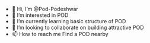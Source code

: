 - 👋 Hi, I’m @Pod-Podeshwar
- 👀 I’m interested in POD
- 🌱 I’m currently learning basic structure of POD
- 💞️ I’m looking to collaborate on building attractive POD
- 📫 How to reach me Find a POD nearby

<!---
Pod-Podeshwar/Pod-Podeshwar is a ✨ special ✨ repository because its `README.md` (this file) appears on your GitHub profile.
You can click the Preview link to take a look at your changes.
--->
